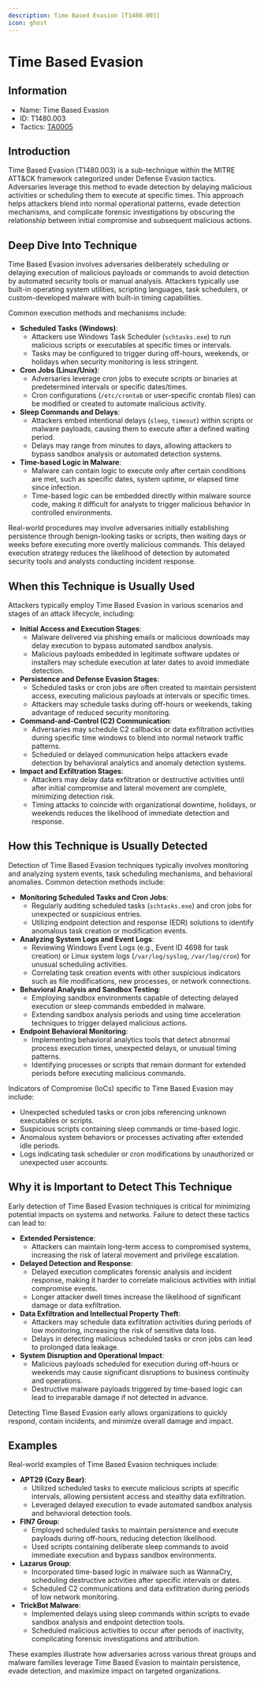 ```yaml
---
description: Time Based Evasion [T1480.003]
icon: ghost
---
```


# Time Based Evasion

## Information

* Name: Time Based Evasion
* ID: T1480.003
* Tactics: [TA0005](../)

## Introduction

Time Based Evasion (T1480.003) is a sub-technique within the MITRE ATT\&CK framework categorized under Defense Evasion tactics. Adversaries leverage this method to evade detection by delaying malicious activities or scheduling them to execute at specific times. This approach helps attackers blend into normal operational patterns, evade detection mechanisms, and complicate forensic investigations by obscuring the relationship between initial compromise and subsequent malicious actions.

## Deep Dive Into Technique

Time Based Evasion involves adversaries deliberately scheduling or delaying execution of malicious payloads or commands to avoid detection by automated security tools or manual analysis. Attackers typically use built-in operating system utilities, scripting languages, task schedulers, or custom-developed malware with built-in timing capabilities.

Common execution methods and mechanisms include:

* **Scheduled Tasks (Windows)**:
  * Attackers use Windows Task Scheduler (`schtasks.exe`) to run malicious scripts or executables at specific times or intervals.
  * Tasks may be configured to trigger during off-hours, weekends, or holidays when security monitoring is less stringent.
* **Cron Jobs (Linux/Unix)**:
  * Adversaries leverage cron jobs to execute scripts or binaries at predetermined intervals or specific dates/times.
  * Cron configurations (`/etc/crontab` or user-specific crontab files) can be modified or created to automate malicious activity.
* **Sleep Commands and Delays**:
  * Attackers embed intentional delays (`sleep`, `timeout`) within scripts or malware payloads, causing them to execute after a defined waiting period.
  * Delays may range from minutes to days, allowing attackers to bypass sandbox analysis or automated detection systems.
* **Time-based Logic in Malware**:
  * Malware can contain logic to execute only after certain conditions are met, such as specific dates, system uptime, or elapsed time since infection.
  * Time-based logic can be embedded directly within malware source code, making it difficult for analysts to trigger malicious behavior in controlled environments.

Real-world procedures may involve adversaries initially establishing persistence through benign-looking tasks or scripts, then waiting days or weeks before executing more overtly malicious commands. This delayed execution strategy reduces the likelihood of detection by automated security tools and analysts conducting incident response.

## When this Technique is Usually Used

Attackers typically employ Time Based Evasion in various scenarios and stages of an attack lifecycle, including:

* **Initial Access and Execution Stages**:
  * Malware delivered via phishing emails or malicious downloads may delay execution to bypass automated sandbox analysis.
  * Malicious payloads embedded in legitimate software updates or installers may schedule execution at later dates to avoid immediate detection.
* **Persistence and Defense Evasion Stages**:
  * Scheduled tasks or cron jobs are often created to maintain persistent access, executing malicious payloads at intervals or specific times.
  * Attackers may schedule tasks during off-hours or weekends, taking advantage of reduced security monitoring.
* **Command-and-Control (C2) Communication**:
  * Adversaries may schedule C2 callbacks or data exfiltration activities during specific time windows to blend into normal network traffic patterns.
  * Scheduled or delayed communication helps attackers evade detection by behavioral analytics and anomaly detection systems.
* **Impact and Exfiltration Stages**:
  * Attackers may delay data exfiltration or destructive activities until after initial compromise and lateral movement are complete, minimizing detection risk.
  * Timing attacks to coincide with organizational downtime, holidays, or weekends reduces the likelihood of immediate detection and response.

## How this Technique is Usually Detected

Detection of Time Based Evasion techniques typically involves monitoring and analyzing system events, task scheduling mechanisms, and behavioral anomalies. Common detection methods include:

* **Monitoring Scheduled Tasks and Cron Jobs**:
  * Regularly auditing scheduled tasks (`schtasks.exe`) and cron jobs for unexpected or suspicious entries.
  * Utilizing endpoint detection and response (EDR) solutions to identify anomalous task creation or modification events.
* **Analyzing System Logs and Event Logs**:
  * Reviewing Windows Event Logs (e.g., Event ID 4698 for task creation) or Linux system logs (`/var/log/syslog`, `/var/log/cron`) for unusual scheduling activities.
  * Correlating task creation events with other suspicious indicators such as file modifications, new processes, or network connections.
* **Behavioral Analysis and Sandbox Testing**:
  * Employing sandbox environments capable of detecting delayed execution or sleep commands embedded in malware.
  * Extending sandbox analysis periods and using time acceleration techniques to trigger delayed malicious actions.
* **Endpoint Behavioral Monitoring**:
  * Implementing behavioral analytics tools that detect abnormal process execution times, unexpected delays, or unusual timing patterns.
  * Identifying processes or scripts that remain dormant for extended periods before executing malicious commands.

Indicators of Compromise (IoCs) specific to Time Based Evasion may include:

* Unexpected scheduled tasks or cron jobs referencing unknown executables or scripts.
* Suspicious scripts containing sleep commands or time-based logic.
* Anomalous system behaviors or processes activating after extended idle periods.
* Logs indicating task scheduler or cron modifications by unauthorized or unexpected user accounts.

## Why it is Important to Detect This Technique

Early detection of Time Based Evasion techniques is critical for minimizing potential impacts on systems and networks. Failure to detect these tactics can lead to:

* **Extended Persistence**:
  * Attackers can maintain long-term access to compromised systems, increasing the risk of lateral movement and privilege escalation.
* **Delayed Detection and Response**:
  * Delayed execution complicates forensic analysis and incident response, making it harder to correlate malicious activities with initial compromise events.
  * Longer attacker dwell times increase the likelihood of significant damage or data exfiltration.
* **Data Exfiltration and Intellectual Property Theft**:
  * Attackers may schedule data exfiltration activities during periods of low monitoring, increasing the risk of sensitive data loss.
  * Delays in detecting malicious scheduled tasks or cron jobs can lead to prolonged data leakage.
* **System Disruption and Operational Impact**:
  * Malicious payloads scheduled for execution during off-hours or weekends may cause significant disruptions to business continuity and operations.
  * Destructive malware payloads triggered by time-based logic can lead to irreparable damage if not detected in advance.

Detecting Time Based Evasion early allows organizations to quickly respond, contain incidents, and minimize overall damage and impact.

## Examples

Real-world examples of Time Based Evasion techniques include:

* **APT29 (Cozy Bear)**:
  * Utilized scheduled tasks to execute malicious scripts at specific intervals, allowing persistent access and stealthy data exfiltration.
  * Leveraged delayed execution to evade automated sandbox analysis and behavioral detection tools.
* **FIN7 Group**:
  * Employed scheduled tasks to maintain persistence and execute payloads during off-hours, reducing detection likelihood.
  * Used scripts containing deliberate sleep commands to avoid immediate execution and bypass sandbox environments.
* **Lazarus Group**:
  * Incorporated time-based logic in malware such as WannaCry, scheduling destructive activities after specific intervals or dates.
  * Scheduled C2 communications and data exfiltration during periods of low network monitoring.
* **TrickBot Malware**:
  * Implemented delays using sleep commands within scripts to evade sandbox analysis and endpoint detection tools.
  * Scheduled malicious activities to occur after periods of inactivity, complicating forensic investigations and attribution.

These examples illustrate how adversaries across various threat groups and malware families leverage Time Based Evasion to maintain persistence, evade detection, and maximize impact on targeted organizations.
